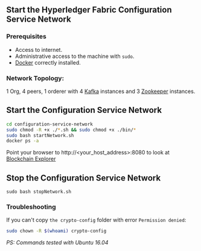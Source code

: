 ## Start the Hyperledger Fabric Configuration Service Network
### Prerequisites
* Access to internet.
* Administrative access to the machine with `sudo`.
* [Docker](https://www.digitalocean.com/community/tutorials/how-to-install-and-use-docker-on-ubuntu-16-04) correctly installed.
### Network Topology:
1 Org, 4 peers, 1 orderer with 4 [Kafka](https://kafka.apache.org/) instances and 3 [Zookeeper](https://zookeeper.apache.org/) instances.
## Start the Configuration Service Network
```bash
cd configuration-service-network
sudo chmod -R +x ./*.sh && sudo chmod +x ./bin/*
sudo bash startNetwork.sh
docker ps -a
```
Point your browser to http://<your_host_address>:8080 to look at [Blockchain Explorer](https://github.com/hyperledger/blockchain-explorer)

## Stop the Configuration Service Network
`sudo bash stopNetwork.sh`


### Troubleshooting
If you can't copy `the crypto-config` folder with error `Permission denied`:
```bash
sudo chown -R $(whoami) crypto-config
```

*PS: Commands tested with Ubuntu 16.04*
